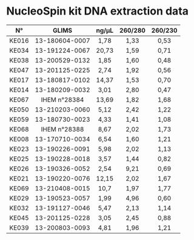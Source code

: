 # NucleoSpin kit DNA extraction data



|  N°   |     GLIMS      | ng/µL | 260/280 | 260/230 |
| :---: | :------------: | :---: | :-----: | :-----: |
| KE016 | 13-180604-0007 | 1,78  |  1,33   |  0,53   |
| KE034 | 13-191224-0067 | 20,73 |  1,59   |  0,71   |
| KE038 | 13-200529-0132 | 1,85  |  1,60   |  0,48   |
| KE047 | 13-201125-0225 | 2,74  |  1,92   |  0,56   |
| KE017 | 13-180817-0102 | 14,37 |  1,53   |  0,70   |
| KE014 | 13-180209-0032 | 3,01  |  2,80   |  0,47   |
| KE067 |  IHEM n°28384  | 13,69 |  1,82   |  1,68   |
| KE050 | 13-210203-0060 | 5,12  |  2,42   |  1,22   |
| KE059 | 13-180730-0023 | 4,33  |  1,41   |  1,08   |
| KE068 |  IHEM n°28388  | 8,67  |  2,02   |  1,73   |
| KE008 | 13-170710-0034 | 6,54  |  1,60   |  1,21   |
| KE023 | 13-190226-0091 | 5,98  |  2,02   |  1,13   |
| KE025 | 13-190228-0018 | 3,57  |  1,44   |  0,82   |
| KE026 | 13-190326-0052 | 2,54  |  9,21   |  0,69   |
| KE021 | 13-190220-0076 | 12,15 |  2,02   |  1,67   |
| KE069 | 13-210408-0015 | 10,7  |  1,97   |  1,77   |
| KE029 | 13-190523-0057 | 1,99  |  4,96   |  0,60   |
| KE032 | 13-191127-0046 | 5,47  |  2,13   |  1,14   |
| KE045 | 13-201125-0228 | 3,05  |  2,45   |  0,88   |
| KE039 | 13-200803-0093 | 4,81  |  1,96   |  1,21   |

